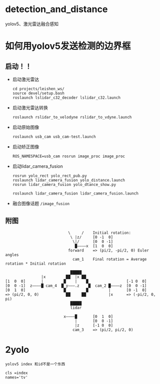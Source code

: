 # detection_and_distance
yolov5、激光雷达融合感知
# 如何用yolov5发送检测的边界框
## 启动！！
 - 启动激光雷达
   ```Shell
   cd projects/leishen_ws/
   source devel/setup.bash
   roslaunch lslidar_c32_decoder lslidar_c32.launch 
   ```
 - 启动激光雷达转换
   ```Shell
   roslaunch rslidar_to_velodyne rslidar_to_vdyne.launch 
   ```
 - 启动原始图像
   ```Shell
   roslaunch usb_cam usb_cam-test.launch
   ```
 - 启动矫正图像
   ```Shell
   ROS_NAMESPACE=usb_cam rosrun image_proc image_proc
   ```
 - 启动lidar_camera_fusion
   ```Shell
   rosrun yolo_rect yolo_rect_pub.py
   roslaunch lidar_camera_fusion yolo_distance.launch 
   rosrun lidar_camera_fusion yolo_dtance_show.py 
   
   roslaunch lidar_camera_fusion lidar_camera_fusion.launch
   ```
 - 融合图像话题
   `/image_fusion`

## 附图
   ```Shell
                               \     /    Initial rotation:
                                \ |z/     [0 -1  0]
                                 \|/      [0  0 -1]
                                  █————x  [1  0  0]
                               forward    => (pi/2, -pi/2, 0) Euler angles
                                 cam_1    Final rotation = Average rotation * Initial rotation
  
                                █████
                   |x         ██  |x ██
   [1  0  0]       |         █    |    █                 [-1 0  0]
   [0  0 -1]  z————█ cam_4  █ y———.z    █  cam_2 █————z  [0  0 -1]
   [0  1  0]                 █         █         |       [0 -1  0]
   => (pi/2, 0, 0)            ██     ██          |x      => (-pi/2, 0, pi)
                                █████
                                lidar

                             x————█       [0  1  0]
                                  |       [0  0 -1]
                                  |z      [-1 0  0]
                                 cam_3    => (pi/2, pi/2, 0)
   ```

# 2yolo
```
yolov5 index 和id不是一个东西

cls =index
names='tv'
```
